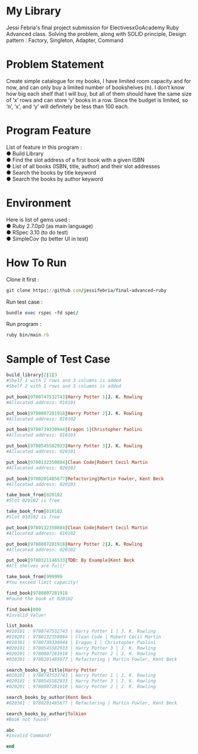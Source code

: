# My Library
Jessi Febria's final project submission for ElectivesxGoAcademy Ruby Advanced class. Solving the problem, along with SOLID principle, Design pattern : Factory, Singleton, Adapter, Command

# Problem Statement
Create simple catalogue for my books, I have limited room capacity and for now, and can only buy a limited number of bookshelves (n). I don’t know how big each shelf that I will buy, but all of them should have the same size of ‘x’ rows and can store ‘y’ books in a row. Since the budget is limited, so ‘n’, ‘x’, and ‘y’ will definitely be less than 100 each. <br/>

# Program Feature
List of feature in this program : <br/>
● Build Library <br/>
● Find the slot address of a first book with a given ISBN <br/>
● List of all books (ISBN, title, author) and their slot addresses <br/>
● Search the books by title keyword <br/>
● Search the books by author keyword <br/>

# Environment
Here is list of gems used :  <br/>
● Ruby 2.7.0p0 (as main language)  <br/>
● RSpec 3.10 (to do test)<br/>
● SimpleCov (to better UI in test)<br/>

# How To Run
Clone it first :
```ruby
git clone https://github.com/jessifebria/final-advanced-ruby
```
Run test case :
```ruby
bundle exec rspec -fd spec/
```
Run program :
```ruby
ruby bin/main.rb
```

# Sample of Test Case
```ruby
build_library|2|1|3
#Shelf 1 with 1 rows and 3 columns is added
#Shelf 2 with 1 rows and 3 columns is added

put_book|9780747532743|Harry Potter 1|J. K. Rowling
#Allocated address: 010101

put_book|9780807281918|Harry Potter 2|J. K. Rowling
#Allocated address: 010102

put_book|9780739330944|Eragon 1|Christopher Paolini
#Allocated address: 010103

put_book|9780545582933|Harry Potter 3|J. K. Rowling
#Allocated address: 020101

put_book|9780132350884|Clean Code|Robert Cecil Martin
#Allocated address: 020102

put_book|9780201485677|Refactoring|Martin Fowler, Kent Beck
#Allocated address: 020103

take_book_from|020102
#Slot 020102 is free

take_book_from|010102
#Slot 010102 is free

put_book|9780132350884|Clean Code|Robert Cecil Martin
#Allocated address: 010102

put_book|9780807281918|Harry Potter 2|J. K. Rowling
#Allocated address: 020102

put_book|9780321146533|TDD: By Example|Kent Beck
#All shelves are full!

take_book_from|999999
#You exceed limit capacity!

find_book|9780807281918
#Found the book at 020102

find_book|000
#Invalid Value!

list_books
#010101 : 9780747532743 | Harry Potter 1 | J. K. Rowling
#010201 : 9780132350884 | Clean Code | Robert Cecil Martin
#010301 : 9780739330944 | Eragon 1 | Christopher Paolini
#020101 : 9780545582933 | Harry Potter 3 | J. K. Rowling
#020201 : 9780807281918 | Harry Potter 2 | J. K. Rowling
#020301 : 9780201485677 | Refactoring | Martin Fowler, Kent Beck

search_books_by_title|Harry Potter
#010101 : 9780747532743 | Harry Potter 1 | J. K. Rowling
#020101 : 9780545582933 | Harry Potter 3 | J. K. Rowling
#020201 : 9780807281918 | Harry Potter 2 | J. K. Rowling

search_books_by_author|Kent Beck
#020301 : 9780201485677 | Refactoring | Martin Fowler, Kent Beck

search_books_by_author|Tolkien
#Book not found!

abc            
#Invalid Command!

end
```



